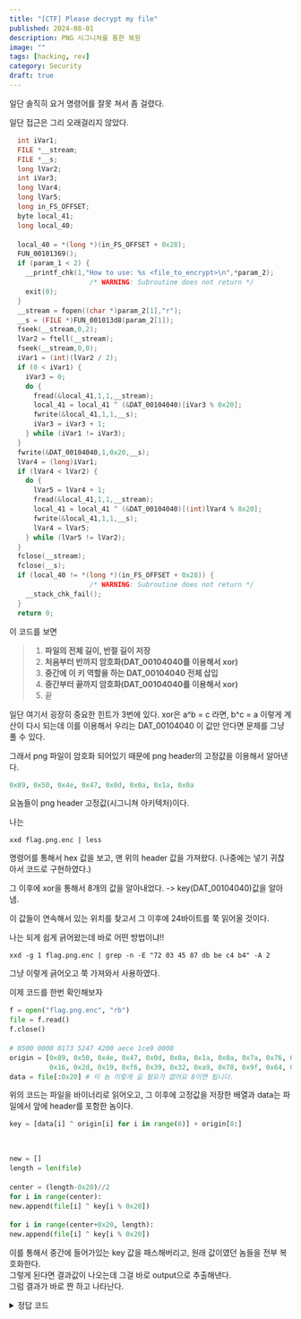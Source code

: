 ```yaml
---
title: "[CTF] Please decrypt my file"
published: 2024-08-01
description: PNG 시그니쳐를 통한 복원
image: ""
tags: [hacking, rev]
category: Security
draft: true
---
```


일단 솔직히 요거 명령어를 잘못 쳐서 좀 걸렸다.

일단 접근은 그리 오래걸리지 않았다.

```c
  int iVar1;
  FILE *__stream;
  FILE *__s;
  long lVar2;
  int iVar3;
  long lVar4;
  long lVar5;
  long in_FS_OFFSET;
  byte local_41;
  long local_40;
  
  local_40 = *(long *)(in_FS_OFFSET + 0x28);
  FUN_00101369();
  if (param_1 < 2) {
    __printf_chk(1,"How to use: %s <file_to_encrypt>\n",*param_2);
                    /* WARNING: Subroutine does not return */
    exit(0);
  }
  __stream = fopen((char *)param_2[1],"r");
  __s = (FILE *)FUN_001013d8(param_2[1]);
  fseek(__stream,0,2);
  lVar2 = ftell(__stream);
  fseek(__stream,0,0);
  iVar1 = (int)(lVar2 / 2);
  if (0 < iVar1) {
    iVar3 = 0;
    do {
      fread(&local_41,1,1,__stream);
      local_41 = local_41 ^ (&DAT_00104040)[iVar3 % 0x20];
      fwrite(&local_41,1,1,__s);
      iVar3 = iVar3 + 1;
    } while (iVar1 != iVar3);
  }
  fwrite(&DAT_00104040,1,0x20,__s);
  lVar4 = (long)iVar1;
  if (lVar4 < lVar2) {
    do {
      lVar5 = lVar4 + 1;
      fread(&local_41,1,1,__stream);
      local_41 = local_41 ^ (&DAT_00104040)[(int)lVar4 % 0x20];
      fwrite(&local_41,1,1,__s);
      lVar4 = lVar5;
    } while (lVar5 != lVar2);
  }
  fclose(__stream);
  fclose(__s);
  if (local_40 != *(long *)(in_FS_OFFSET + 0x28)) {
                    /* WARNING: Subroutine does not return */
    __stack_chk_fail();
  }
  return 0;
```

이 코드를 보면


> 1. **파일의 전체 길이, 반절 길이 저장**
> 2. **처음부터 반까지 암호화(DAT_00104040를 이용해서 xor)**
> 3. **중간에 이 키 역할을 하는 DAT_00104040 전체 삽입**
> 4. **중간부터 끝까지 암호화(DAT_00104040를 이용해서 xor)**
> 5. 끝

일단 여기서 굉장히 중요한 힌트가 3번에 있다. xor은 a^b = c 라면, b^c = a 이렇게 계산이 다시 되는데 이를 이용해서 우리는
DAT_00104040 이 값만 안다면 문제를 그냥 풀 수 있다. 

그래서 png 파일이 암호화 되어있기 때문에 png header의 고정값을 이용해서 알아낸다.

```py
0x89, 0x50, 0x4e, 0x47, 0x0d, 0x0a, 0x1a, 0x0a
```
요놈들이 png header 고정값(시그니쳐 아키텍처)이다.

나는 

```
xxd flag.png.enc | less
```
명령어를 통해서 hex 값을 보고, 맨 위의 header 값을 가져왔다. (나중에는 넣기 귀찮아서 코드로 구현하였다.)

그 이후에 xor을 통해서 8개의 값을 알아내었다. -> key(DAT_00104040)값을 알아냄.

이 값들이 연속해서 있는 위치를 찾고서 그 이후에 24바이트를 쭉 읽어올 것이다.

나는 되게 쉽게 긁어왔는데 바로 어떤 방법이냐!!

```
xxd -g 1 flag.png.enc | grep -n -E "72 03 45 87 db be c4 b4" -A 2
```

그냥 이렇게 긁어오고 쭉 가져와서 사용하였다.


이제 코드를 한번 확인해보자


```py
f = open("flag.png.enc", "rb")
file = f.read()
f.close()

# 0500 0000 0173 5247 4200 aece 1ce9 0000
origin = [0x89, 0x50, 0x4e, 0x47, 0x0d, 0x0a, 0x1a, 0x0a, 0x7a, 0x76, 0x6a, 0xa4, 0x8c, 0xff, 0x0c, 0x1f,
          0x16, 0x2d, 0x19, 0xf6, 0x39, 0x32, 0xa9, 0x78, 0x9f, 0x64, 0xba, 0xef, 0x8d, 0x19, 0xfb, 0x82]# 76 6a a4 8c ff 0c 1f 16 2d 19 f6 39 32 a9 78 9f 64 ba ef 8d 19 fb 82
data = file[:0x20] # 이 놈 이렇게 길 필요가 없어요 8이면 됩니다.
```

위의 코드는 파일을 바이너리로 읽어오고, 그 이후에 고정값을 저장한 배열과 data는 파일에서 앞에 header를 포함한 놈이다.

```py
key = [data[i] ^ origin[i] for i in range(8)] + origin[8:]
```


<br>

```py
new = []
length = len(file)

center = (length-0x20)//2
for i in range(center):
new.append(file[i] ^ key[i % 0x20])

for i in range(center+0x20, length):
new.append(file[i] ^ key[i % 0x20])
```
이를 통해서 중간에 들어가있는 key 값을 패스해버리고, 원래 값이였던 놈들을 전부 복호화한다.<br>
그렇게 된다면 결과값이 나오는데 그걸 바로 output으로 추출해낸다.<br>
그럼 결과가 바로 짠 하고 나타난다.





<details>
<summary> 정답 코드 </summary>


```py
f = open("flag.png.enc", "rb")
file = f.read()
f.close()

origin = [0x89, 0x50, 0x4e, 0x47, 0x0d, 0x0a, 0x1a, 0x0a, 0x7a, 0x76, 0x6a, 0xa4, 0x8c, 0xff, 0x0c, 0x1f,
          0x16, 0x2d, 0x19, 0xf6, 0x39, 0x32, 0xa9, 0x78, 0x9f, 0x64, 0xba, 0xef, 0x8d, 0x19, 0xfb, 0x82]# 76 6a a4 8c ff 0c 1f 16 2d 19 f6 39 32 a9 78 9f 64 ba ef 8d 19 fb 82
data = file[:0x20]
key = [data[i] ^ origin[i] for i in range(8)] + origin[8:]
print(len(key))
print([hex(key[i]) for i in range(8)])

new = []
length = len(file)

center = (length-0x20)//2
for i in range(center):
    new.append(file[i] ^ key[i % 0x20])

for i in range(center+0x20, length):
    new.append(file[i] ^ key[i % 0x20])

new = ''.join(chr(_) for _ in new)
open("./output.png", 'wb').write(new.encode('iso-8859-1'))

```

![output](./output.png)

</details>

